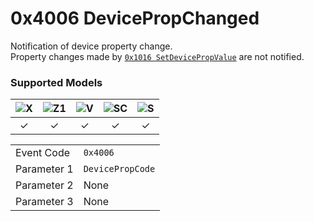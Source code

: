 # 0x4006 DevicePropChanged

Notification of device property change.  
Property changes made by [`0x1016 SetDevicePropValue`](../operation/set_device_prop_value.md) are not notified.  

### Supported Models
| ![X](https://img.shields.io/badge/X-purple) | ![Z1](https://img.shields.io/badge/Z1-blue) | ![V](https://img.shields.io/badge/V-green) | ![SC](https://img.shields.io/badge/SC-orange) | ![S](https://img.shields.io/badge/S-red) |
|:-:|:-:|:-:|:-:|:-:|
| ✓ | ✓ | ✓ | ✓ | ✓ |

| | |
|:--|:--|
| Event Code | `0x4006` |
| Parameter 1 | `DevicePropCode` |
| Parameter 2 | None |
| Parameter 3 | None |
